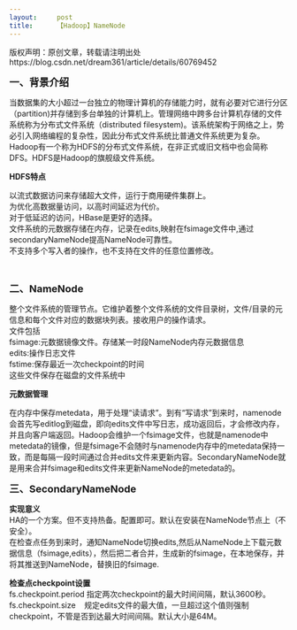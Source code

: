 ```yaml
---
layout:     post
title:      【Hadoop】NameNode
---
```

<div id="article_content" class="article_content clearfix csdn-tracking-statistics" data-pid="blog" data-mod="popu_307" data-dsm="post">
								<div class="article-copyright">
					版权声明：原创文章，转载请注明出处					https://blog.csdn.net/dream361/article/details/60769452				</div>
								            <link rel="stylesheet" href="https://csdnimg.cn/release/phoenix/template/css/ck_htmledit_views-f76675cdea.css">
						<div class="htmledit_views" id="content_views">
                
<p><strong><span style="font-size:18px;">一、背景介绍</span></strong></p>
<p>当数据集的大小超过一台独立的物理计算机的存储能力时，就有必要对它进行分区（partition)并存储到多台单独的计算机上。管理网络中跨多台计算机存储的文件系统称为分布式文件系统（distributed filesystem)。该系统架构于网络之上，势必引入网络编程的复杂性，因此分布式文件系统比普通文件系统更为复杂。Hadoop有一个称为HDFS的分布式文件系统，在非正式或旧文档中也会简称DFS。HDFS是Hadoop的旗舰级文件系统。</p>
<strong>HDFS特点</strong><br><p>以流式数据访问来存储超大文件，运行于商用硬件集群上。<br>
为优化高数据量访问，以高时间延迟为代价。<br>
对于低延迟的访问，HBase是更好的选择。<br>
文件系统的元数据存储在内存，记录在edits,映射在fsimage文件中,通过secondaryNameNode提高NameNode可靠性。<br>
不支持多个写入者的操作，也不支持在文件的任意位置修改。<br></p>
<p><br></p>
<p><strong><span style="font-size:18px;">二、NameNode</span></strong></p>
<p>整个文件系统的管理节点。它维护着整个文件系统的文件目录树，文件/目录的元信息和每个文件对应的数据块列表。接收用户的操作请求。<br>
文件包括<br>
fsimage:元数据镜像文件。存储某一时段NameNode内存元数据信息<br>
edits:操作日志文件<br>
fstime:保存最近一次checkpoint的时间<br>
这些文件保存在磁盘的文件系统中</p>
<p><strong>元数据管理</strong></p>
<p>在内存中保存metedata，用于处理“读请求”。到有“写请求”到来时，namenode会首先写editlog到磁盘，即向edits文件中写日志，成功返回后，才会修改内存，并且向客户端返回。Hadoop会维护一个fsimage文件，也就是namenode中metedata的镜像，但是fsimage不会随时与namenode内存中的metedata保持一致，而是每隔一段时间通过合并edits文件来更新内容。SecondaryNameNode就是用来合并fsimage和edits文件来更新NameNode的metedata的。</p>
<p><strong><span style="font-size:18px;">三、SecondaryNameNode</span></strong></p>
<p><strong>实现意义</strong><br>
HA的一个方案。但不支持热备。配置即可。默认在安装在NameNode节点上（不安全）。<br>
在检查点任务到来时，通知NameNode切换edits,然后从NameNode上下载元数据信息（fsimage,edits），然后把二者合并，生成新的fsimage，在本地保存，并将其推送到NameNode，替换旧的fsimage.<br></p>
<p><strong>检查点checkpoint设置</strong><br>
fs.checkpoint.period 指定两次checkpoint的最大时间间隔，默认3600秒。<br>
fs.checkpoint.size    规定edits文件的最大值，一旦超过这个值则强制checkpoint，不管是否到达最大时间间隔。默认大小是64M。<br></p>
<p><br></p>
<p><br></p>
<p><br></p>
<p><br></p>
<p><br></p>
<p><br></p>
<p><br></p>
            </div>
                </div>